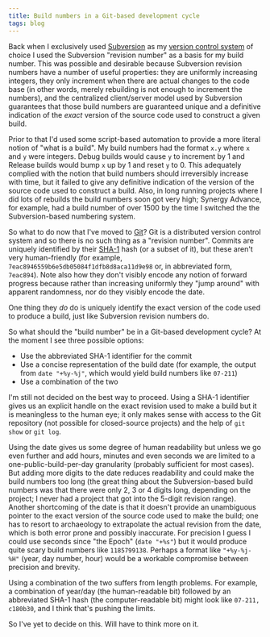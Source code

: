 ```yaml
---
title: Build numbers in a Git-based development cycle
tags: blog
---
```


Back when I exclusively used [Subversion](http://wincent.dev/wiki/Subversion) as my [version control system](http://wincent.dev/wiki/version%20control%20system) of choice I used the Subversion "revision number" as a basis for my build number. This was possible and desirable because Subversion revision numbers have a number of useful properties: they are uniformly increasing integers, they only increment when there are actual changes to the code base (in other words, merely rebuilding is not enough to increment the numbers), and the centralized client/server model used by Subversion guarantees that those build numbers are guaranteed unique and a definitive indication of the _exact_ version of the source code used to construct a given build.

Prior to that I'd used some script-based automation to provide a more literal notion of "what is a build". My build numbers had the format `x.y` where `x` and `y` were integers. Debug builds would cause `y` to increment by 1 and Release builds would bump `x` up by 1 and reset `y` to 0. This adequately complied with the notion that build numbers should irreversibly increase with time, but it failed to give any definitive indication of the version of the source code used to construct a build. Also, in long running projects where I did lots of rebuilds the build numbers soon got very high; Synergy Advance, for example, had a build number of over 1500 by the time I switched the the Subversion-based numbering system.

So what to do now that I've moved to [Git](http://wincent.dev/wiki/Git)? Git is a distributed version control system and so there is no such thing as a "revision number". Commits are uniquely identified by their [SHA-1](http://wincent.dev/wiki/SHA-1) hash (or a subset of it), but these aren't very human-friendly (for example, `7eac8946559b6e5db05084f1dfb8d8aca11d9e98` or, in abbreviated form, `7eac894`). Note also how they don't visibly encode any notion of forward progress because rather than increasing uniformly they "jump around" with apparent randomness, nor do they visibly encode the date.

One thing they _do_ do is uniquely identify the exact version of the code used to produce a build, just like Subversion revision numbers do.

So what should the "build number" be in a Git-based development cycle? At the moment I see three possible options:

-   Use the abbreviated SHA-1 identifier for the commit
-   Use a concise representation of the build date (for example, the output from `date "+%y-%j"`, which would yield build numbers like `07-211`)
-   Use a combination of the two

I'm still not decided on the best way to proceed. Using a SHA-1 identifier gives us an explicit handle on the exact revision used to make a build but it is meaningless to the human eye; it only makes sense with access to the Git repository (not possible for closed-source projects) and the help of `git show` or `git log`.

Using the date gives us some degree of human readability but unless we go even further and add hours, minutes and even seconds we are limited to a one-public-build-per-day granularity (probably sufficient for most cases). But adding more digits to the date reduces readability and could make the build numbers too long (the great thing about the Subversion-based build numbers was that there were only 2, 3 or 4 digits long, depending on the project; I never had a project that got into the 5-digit revision range). Another shortcoming of the date is that it doesn't provide an unambiguous pointer to the exact version of the source code used to make the build; one has to resort to archaeology to extrapolate the actual revision from the date, which is both error prone and possibly inaccurate. For precision I guess I could use seconds since "the Epoch" (`date "+%s"`) but it would produce quite scary build numbers like `1185799138`. Perhaps a format like `"+%y-%j-%H"` (year, day number, hour) would be a workable compromise between precision and brevity.

Using a combination of the two suffers from length problems. For example, a combination of year/day (the human-readable bit) followed by an abbreviated SHA-1 hash (the computer-readable bit) might look like `07-211, c180b30`, and I think that's pushing the limits.

So I've yet to decide on this. Will have to think more on it.

